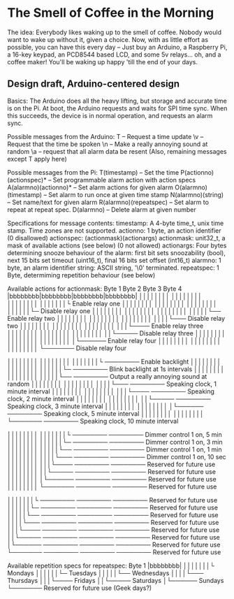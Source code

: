 # The Smell of Coffee in the Morning

The idea: Everybody likes waking up to the smell of coffee. Nobody would
want to wake up without it, given a choice. Now, with as little effort
as possible, you can have this every day – Just buy an Arduino, a
Raspberry Pi, a 16-key keypad, an PCD8544 based LCD, and some 5v
relays... oh, and a coffee maker! You'll be waking up happy 'till the
end of your days.


## Design draft, Arduino-centered design

Basics:
The Arduino does all the heavy lifting, but storage and accurate time is on the
Pi. At boot, the Arduino requests and waits for SPI time sync. When this
succeeds, the device is in normal operation, and requests an alarm sync.

Possible messages from the Arduino:
T  – Request a time update
\v – Request that the time be spoken
\n – Make a really annoying sound at random
\a – request that all alarm data be resent
(Also, remaining messages except T apply here)

Possible messages from the Pi:
T(timestamp) – Set the time
P(actionno)(actionspec)* – Set programmable alarm action with action specs
A(alarmno)(actionno)* – Set alarm actions for given alarm
O(alarmno)(timestamp) – Set alarm to run once at given time stamp
N(alarmno)(string) – Set name/text for given alarm
R(alarmno)(repeatspec) – Set alarm to repeat at repeat spec.
D(alarmno) – Delete alarm at given number

Specifications for message contents:
timestamp:  A 4-byte time_t, unix time stamp. Time zones are not supported.
actionno:   1 byte, an action identifier (0 disallowed)
actionspec: (actionmask)(actionargs)
actionmask: unit32_t, a mask of available actions (see below) (0 not allowed)
actionargs: Four bytes determining snooze behaviour of the alarm:
            first bit sets snoozability (bool),
            next 15 bits set timeout (uint16_t),
            final 16 bits set offset (int16_t)
alarmno:    1 byte, an alarm identifier
string:     ASCII string, '\0' terminated.
repeatspec: 1 Byte, determiming repetition behaviour (see below)


Available actions for actionmask:
 Byte 1   Byte 2   Byte 3   Byte 4
|bbbbbbbb|bbbbbbbb|bbbbbbbb|bbbbbbbb|
 ││││││││ ││││││││ ││││││││ │││││││└ Enable relay one
 ││││││││ ││││││││ ││││││││ ││││││└─ Disable relay one
 ││││││││ ││││││││ ││││││││ │││││└── Enable relay two
 ││││││││ ││││││││ ││││││││ ││││└─── Disable relay two
 ││││││││ ││││││││ ││││││││ │││└──── Enable relay three
 ││││││││ ││││││││ ││││││││ ││└───── Disable relay three
 ││││││││ ││││││││ ││││││││ │└────── Enable relay four
 ││││││││ ││││││││ ││││││││ └─────── Disable relay four

 ││││││││ ││││││││ │││││││└ ──────── Enable backlight
 ││││││││ ││││││││ ││││││└─ ──────── Blink backlight at 1s intervals
 ││││││││ ││││││││ │││││└── ──────── Output a really annoying sound at random
 ││││││││ ││││││││ ││││└─── ──────── Speaking clock, 1 minute interval
 ││││││││ ││││││││ │││└──── ──────── Speaking clock, 2 minute interval
 ││││││││ ││││││││ ││└───── ──────── Speaking clock, 3 minute interval
 ││││││││ ││││││││ │└────── ──────── Speaking clock, 5 minute interval
 ││││││││ ││││││││ └─────── ──────── Speaking clock, 10 minute interval

 ││││││││ │││││││└ ──────── ──────── Dimmer control 1 on, 5 min
 ││││││││ ││││││└─ ──────── ──────── Dimmer control 1 on, 3 min
 ││││││││ │││││└── ──────── ──────── Dimmer control 1 on, 1 min
 ││││││││ ││││└─── ──────── ──────── Dimmer control 1 on, 10 sec
 ││││││││ │││└──── ──────── ──────── Reserved for future use
 ││││││││ ││└───── ──────── ──────── Reserved for future use
 ││││││││ │└────── ──────── ──────── Reserved for future use
 ││││││││ └─────── ──────── ──────── Reserved for future use

 │││││││└ ──────── ──────── ──────── Reserved for future use
 ││││││└─ ──────── ──────── ──────── Reserved for future use
 │││││└── ──────── ──────── ──────── Reserved for future use
 ││││└─── ──────── ──────── ──────── Reserved for future use
 │││└──── ──────── ──────── ──────── Reserved for future use
 ││└───── ──────── ──────── ──────── Reserved for future use
 │└────── ──────── ──────── ──────── Reserved for future use
 └─────── ──────── ──────── ──────── Reserved for future use


Available repetition specs for repeatspec:
 Byte 1
|bbbbbbbb|
 │││││││└ Mondays
 ││││││└─ Tuesdays
 │││││└── Wednesdays
 ││││└─── Thursdays
 │││└──── Fridays
 ││└───── Saturdays
 │└────── Sundays
 └─────── Reserved for future use (Geek days?)
